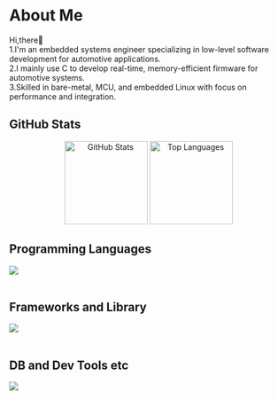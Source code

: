 # About Me
Hi,there🦙<br>
1.I'm an embedded systems engineer specializing in low-level software development for automotive applications.<br>
2.I mainly use C to develop real-time, memory-efficient firmware for automotive systems.<br>
3.Skilled in bare-metal, MCU, and embedded Linux with focus on performance and integration.<br>

## GitHub Stats
<div align="center">
  <img src="https://github-readme-stats.vercel.app/api?username=WhiteRiceMGMG&show_icons=true&theme=tokyonight"height="150"  alt="GitHub Stats"&cache_seconds=1 />
  <img src="https://github-readme-stats.vercel.app/api/top-langs/?username=WhiteRiceMGMG&layout=compact&theme=tokyonight"height="150" alt="Top Languages"&cache_seconds=1 />
</div>

## Programming Languages
<img src="https://skillicons.dev/icons?i=c,cpp,python,bash,shell" /> <br /><br />

## Frameworks and Library
<img src="https://skillicons.dev/icons?i=ros,qt,cmake,langchain" /> <br /><br />

## DB and Dev Tools etc

<img src="https://skillicons.dev/icons?i=linux,vim,eclipse,arduino,raspberrypi,docker,git,github,vscode" /> <br /><br />





